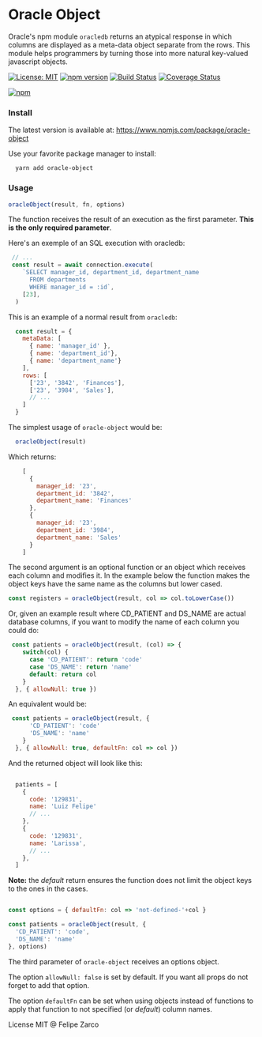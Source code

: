 
# Oracle Object

Oracle's npm module `oracledb` returns an atypical response in which columns are displayed as a meta-data object separate from the rows. This module helps programmers by turning those into more natural key-valued javascript objects.

[![License: MIT](https://img.shields.io/badge/License-MIT-blue.svg)](https://opensource.org/licenses/MIT) [![npm version](https://badge.fury.io/js/oracle-object.svg)](https://badge.fury.io/js/oracle-object) [![Build Status](https://travis-ci.org/felipezarco/oracle-object.svg?branch=master)](https://travis-ci.org/taniarascia/chip8) [![Coverage Status](https://coveralls.io/repos/github/felipezarco/oracle-object/badge.svg?branch=master)](https://coveralls.io/github/taniarascia/chip8?branch=master)

[![npm](https://nodei.co/npm/oracle-object.png)](https://www.npmjs.com/package/oracle-object)

### Install

The latest version is available at: https://www.npmjs.com/package/oracle-object

Use your favorite package manager to install:

```
  yarn add oracle-object
```

### Usage

```javascript
oracleObject(result, fn, options)
```

The function receives the result of an execution as the first parameter. **This is the only required parameter**.

Here's an exemple of an SQL execution with oracledb:

```javascript
 // ...
 const result = await connection.execute(
    `SELECT manager_id, department_id, department_name
      FROM departments
      WHERE manager_id = :id`,
    [23], 
  )
```

This is an example of a normal result from `oracledb`:

```javascript
  const result = {
    metaData: [
      { name: 'manager_id' },
      { name: 'department_id'},
      { name: 'department_name'}
    ],
    rows: [
      ['23', '3842', 'Finances'],
      ['23', '3984', 'Sales'],
      // ...
    ]
  }
```

The simplest usage of `oracle-object` would be:

```javascript
  oracleObject(result) 
```

Which returns:

```javascript
    [
      {
        manager_id: '23',
        department_id: '3842',
        department_name: 'Finances'
      },
      {
        manager_id: '23',
        department_id: '3984',
        department_name: 'Sales'
      }
    ]
```

The second argument is an optional function or an object which receives each column and modifies it. In the example below the function makes the object keys have the same name as the columns but lower cased.

```javascript
const registers = oracleObject(result, col => col.toLowerCase()) 
```

Or, given an example result where CD_PATIENT and DS_NAME are actual database columns, if you want to modify the name of each column you could do:

```javascript
 const patients = oracleObject(result, (col) => {
    switch(col) {
      case 'CD_PATIENT': return 'code'
      case 'DS_NAME': return 'name'
      default: return col
    }
  }, { allowNull: true })

```

An equivalent would be:

```javascript
 const patients = oracleObject(result, {
      'CD_PATIENT': 'code'
      'DS_NAME': 'name'
    }
  }, { allowNull: true, defaultFn: col => col })

```

And the returned object will look like this:

```javascript

  patients = [
    {
      code: '129831',
      name: 'Luiz Felipe'
      // ...
    },
    {
      code: '129831',
      name: 'Larissa',
      // ...
    },
  ]

```

**Note:** the _default_ return ensures the function does not limit the object keys to the ones in the cases.

```javascript

const options = { defaultFn: col => 'not-defined-'+col }

const patients = oracleObject(result, {
  'CD_PATIENT': 'code', 
  'DS_NAME': 'name'
}, options)

```

The third parameter of `oracle-object` receives an options object. 

The option `allowNull: false` is set by default. If you want all props do not forget to add that option.

The option `defaultFn` can be set when using objects instead of functions to apply that function to not specified (or _default_) column names.

License MIT @ Felipe Zarco


